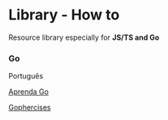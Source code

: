 # Library - How to
Resource library especially for **JS/TS and Go**

### Go

Português

[Aprenda Go](https://www.youtube.com/playlist?list=PLCKpcjBB_VlBsxJ9IseNxFllf-UFEXOdg)

[Gophercises](https://gophercises.com/)
